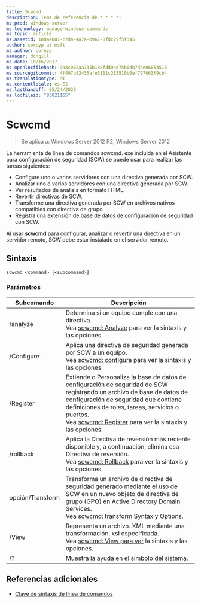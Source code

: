 ```yaml
---
title: Scwcmd
description: Tema de referencia de * * * *-
ms.prod: windows-server
ms.technology: manage-windows-commands
ms.topic: article
ms.assetid: 188ae881-c7d4-4a7a-b967-8fdc79f5f345
author: coreyp-at-msft
ms.author: coreyp
manager: dongill
ms.date: 10/16/2017
ms.openlocfilehash: 9a8c002aa735b188fdd9ad75b0db7dbe06053516
ms.sourcegitcommit: 4f407b82435afe3111c215510b0ef797863f9cb4
ms.translationtype: MT
ms.contentlocale: es-ES
ms.lasthandoff: 05/24/2020
ms.locfileid: "83821165"
---
```

# <a name="scwcmd"></a>Scwcmd

> Se aplica a: Windows Server 2012 R2, Windows Server 2012

La herramienta de línea de comandos scwcmd. exe incluida en el Asistente para configuración de seguridad (SCW) se puede usar para realizar las tareas siguientes:
-   Configure uno o varios servidores con una directiva generada por SCW.
-   Analizar uno o varios servidores con una directiva generada por SCW.
-   Ver resultados de análisis en formato HTML.
-   Revertir directivas de SCW.
-   Transforme una directiva generada por SCW en archivos nativos compatibles con directiva de grupo.
-   Registra una extensión de base de datos de configuración de seguridad con SCW.

Al usar **scwcmd** para configurar, analizar o revertir una directiva en un servidor remoto, SCW debe estar instalado en el servidor remoto.

## <a name="syntax"></a>Sintaxis

```
scwcmd <command> [<subcommand>]
```

### <a name="parameters"></a>Parámetros

|Subcomando|Descripción|
|----------|-----------|
|/analyze|Determina si un equipo cumple con una directiva.</br>Vea [scwcmd: Analyze](scwcmd-analyze.md) para ver la sintaxis y las opciones.|
|/Configure|Aplica una directiva de seguridad generada por SCW a un equipo.</br>Vea [scwcmd: configure](scwcmd-configure.md) para ver la sintaxis y las opciones.|
|/Register|Extiende o Personaliza la base de datos de configuración de seguridad de SCW registrando un archivo de base de datos de configuración de seguridad que contiene definiciones de roles, tareas, servicios o puertos.</br>Vea [scwcmd: Register](scwcmd-register.md) para ver la sintaxis y las opciones.|
|/rollback|Aplica la Directiva de reversión más reciente disponible y, a continuación, elimina esa Directiva de reversión.</br>Vea [scwcmd: Rollback](scwcmd-rollback.md) para ver la sintaxis y las opciones.|
|opción/Transform|Transforma un archivo de directiva de seguridad generado mediante el uso de SCW en un nuevo objeto de directiva de grupo (GPO) en Active Directory Domain Services.</br>Vea [scwcmd: transform](scwcmd-transform.md) Syntax y Options.|
|/View|Representa un archivo. XML mediante una transformación. xsl especificada.</br>Vea [scwcmd: View para ver](scwcmd-view.md) la sintaxis y las opciones.|
|/?|Muestra la ayuda en el símbolo del sistema.|

## <a name="additional-references"></a>Referencias adicionales

- [Clave de sintaxis de línea de comandos](command-line-syntax-key.md)
